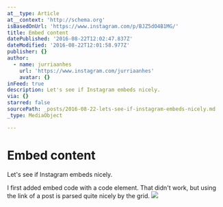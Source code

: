 ```yaml
---
at__type: Article
at__context: 'http://schema.org'
isBasedOnUrl: 'https://www.instagram.com/p/BJZ5dO4B1MG/'
title: Embed content
datePublished: '2016-08-22T12:02:47.837Z'
dateModified: '2016-08-22T12:01:58.977Z'
publisher: {}
author:
  - name: jurriaanhes
    url: 'https://www.instagram.com/jurriaanhes'
    avatar: {}
inFeed: true
description: Let's see if Instagram embeds nicely.
via: {}
starred: false
sourcePath: _posts/2016-08-22-lets-see-if-instagram-embeds-nicely.md
_type: MediaObject

---
```

# Embed content

Let's see if Instagram embeds nicely.

I first added embed code with a code element. That didn't work, but using the link of a post is parsed quite nicely by the grid.
![](https://s3-us-west-2.amazonaws.com/the-grid-img/p/e8f913b57e754563ef5fcf7906e8b36ce767663e.jpg)
